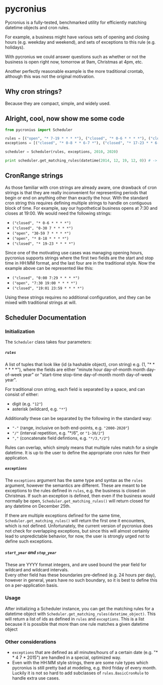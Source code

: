 # pycronius

Pycronius is a fully-tested, benchmarked utility for efficiently matching datetime objects and cron rules.  

For example, a business might have various sets of opening and closing hours (e.g. weekday and weekend),
and sets of exceptions to this rule (e.g. holidays).  

With pycronius we could answer questions such as whether or not the business is open right now, 
tomorrow at 9am, Christmas at 4pm, etc.

Another perfectly reasonable example is the more traditional crontab, although this was not the original motivation.

## Why cron strings?

Because they are compact, simple, and widely used.


## Alright, cool, now show me some code

```python
from pycronius import Scheduler

rules = [("open", "* 7-19 * * * *"), ("closed", "* 0-6 * * * *"), ("closed", "* 20-23 * * * *")]
exceptions = [("closed", "* 0-8 * * 6-7 *"), ("closed", "* 17-23 * * 6-7 *"), ("closed", "* * 25 12 * *"), ("closed", "* * 4 7 * *")]

scheduler = Scheduler(rules, exceptions, 2010, 2020)

print scheduler.get_matching_rules(datetime(2014, 12, 19, 12, 0)) # -> ["open"]
```

## CronRange strings

As those familiar with cron strings are already aware, one drawback of cron strings is that they are really
inconvenient for representing periods that begin or end on anything other than exactly the hour.
With the standard cron string this requires defining multiple strings to handle on contiguous block of time.
For example, say our hypothetical business opens at 7:30 and closes at 19:00.  We would need the following strings:
* `("closed", "* 0-6 * * * *")`
* `("closed", "0-30 7 * * * *")`
* `("open", "30-59 7 * * * *")`
* `("open", "* 8-18 * * * *")`
* `("closed", "* 19-23 * * * *")`

Since one of the motivating use cases was managing opening hours, pycronius supports strings where 
the first two fields are the start and stop time in HH:MM format, and the last four are in the traditional style.
Now the example above can be represented like this:
* `("closed", "0:00 7:29 * * * *")`
* `("open", "7:30 19:00 * * * *")`
* `("closed", "19:01 23:59 * * * *")`

Using these strings requires no additional configuration, and they can be mixed with traditional strings at will.


## Scheduler Documentation

### Initialization

The `Scheduler` class takes four parameters:

##### `rules`
A list of tuples that look like (id (a hashable object), cron string) e.g. (1, "* * * * * *"), where the fields are either 
"minute hour day-of-month month day-of-week year" or "start-time stop-time day-of-month month day-of-week year".

For traditional cron string, each field is separated by a space, and can consist of either:
* digit (e.g. `"12"`)
* asterisk (wildcard, e.g. `"*"`)

Additionally these can be separated by the following in the standard way:
* `"-"` (range, inclusive on both end-points, e.g. `"2000-2020"`)
* `"/"` (interval repetition, e.g. "*/6", or `"1-30/2"`)
* `","` (concatenate field defintions, e.g. `"*/3,*/2"`)

Rules can overlap, which simply means that multiple rules match for a single datetime.
It is up to the user to define the appropriate cron rules for their application.

##### `exceptions`
The `exceptions` argument has the same type and syntax as the `rules` argument, however the semantics are different.
These are meant to be exceptions to the rules defined in `rules`, e.g. the business is closed on Christmas.
If such an exception is defined, then even if the business would normally be open, 
`Scheduler.get_matching_rules()` will return closed for any datetime on December 25th.

If there are multiple exceptions defined for the same time, `Scheduler.get_matching_rules()` will return the first
one it encounters, which is not defined.  Unfortunately, the current version of pycronius does not check for overlapping
exceptions, but since this will almost certainly lead to unpredictable behavior, for now, the user is strongly urged 
not to define such exceptions.

##### `start_year` and `stop_year`
These are YYYY format integers, and are used bound the year field for wildcard and wildcard intervals.  
Every other field has these boundaries pre-defined (e.g. 24 hours per day), however in general, years have 
no such boundary, so it is best to define this on a per-application basis.  


### Usage

After initializing a Scheduler instance, you can get the matching rules for a datetime object with
`Scheduler.get_matching_rules(datetime_object)`.  This will return a list of ids as defined in `rules` and 
`exceptions`.  This is a list because it is possible that more than one rule matches a given datetime object


### Other considerations

* `exceptions` that are defined as all minutes/hours of a certain date (e.g. "* * 4 7 * 2015") are handled in a
special, optimized way.
*  Even with the HH:MM style strings, there are some rule types which pycronius is still pretty bad at modeling, 
    e.g. third friday of every month.  Luckily it is not so hard to add subclasses of `rules.BasicCronRule` to
    handle extra use cases.
